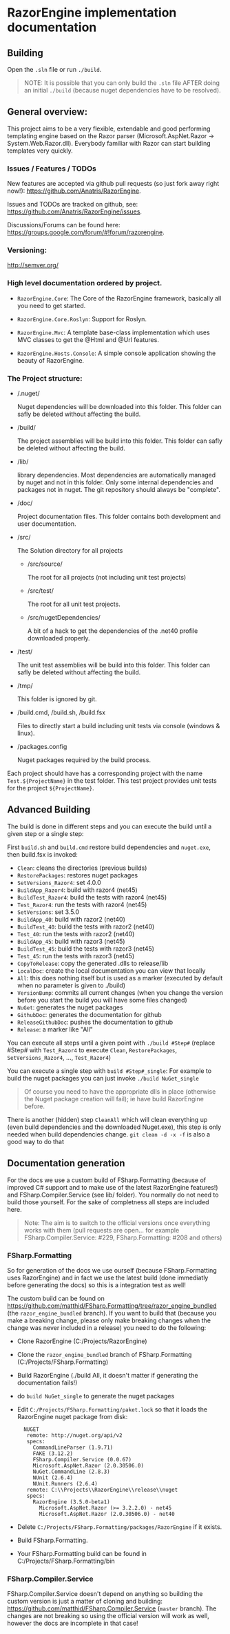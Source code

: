 ﻿# RazorEngine implementation documentation 

## Building

Open the ``.sln`` file or run ``./build``.

> NOTE: It is possible that you can only build the ``.sln`` file AFTER doing an initial ``./build`` (because nuget dependencies have to be resolved).

## General overview:

This project aims to be a very flexible, extendable and good performing templating engine based on the Razor parser (Microsoft.AspNet.Razor -> System.Web.Razor.dll).
Everybody familiar with Razor can start building templates very quickly.

### Issues / Features / TODOs

New features are accepted via github pull requests (so just fork away right now!): https://github.com/Anatris/RazorEngine.

Issues and TODOs are tracked on github, see: https://github.com/Anatris/RazorEngine/issues.

Discussions/Forums can be found here: https://groups.google.com/forum/#!forum/razorengine. 

### Versioning: 

http://semver.org/

### High level documentation ordered by project.

- `RazorEngine.Core`: The Core of the RazorEngine framework, basically all you need to get started.

- `RazorEngine.Core.Roslyn`: Support for Roslyn.

- `RazorEngine.Mvc`: A template base-class implementation which uses MVC classes to get the @Html and @Url features.

- `RazorEngine.Hosts.Console`: A simple console application showing the beauty of RazorEngine.


### The Project structure:

- /.nuget/

	Nuget dependencies will be downloaded into this folder. 
	This folder can safly be deleted without affecting the build.

- /build/

	The project assemblies will be build into this folder. This folder can safly be deleted without affecting the build.

- /lib/

	library dependencies. Most dependencies are automatically managed by nuget and not in this folder. 
	Only some internal dependencies and packages not in nuget. The git repository should always be "complete".

- /doc/

	Project documentation files. This folder contains both development and user documentation.

- /src/

	The Solution directory for all projects

	- /src/source/

		The root for all projects (not including unit test projects)

	- /src/test/

		The root for all unit test projects.

	- /src/nugetDependencies/

		A bit of a hack to get the dependencies of the .net40 profile downloaded properly.
		
- /test/

	The unit test assemblies will be build into this folder. This folder can safly be deleted without affecting the build.

- /tmp/

	This folder is ignored by git.

- /build.cmd, /build.sh, /build.fsx

	Files to directly start a build including unit tests via console (windows & linux).

-  /packages.config

	Nuget packages required by the build process.


Each project should have has a corresponding project with the name `Test.${ProjectName}` in the test folder.
This test project provides unit tests for the project `${ProjectName}`.

## Advanced Building

The build is done in different steps and you can execute the build until a given step or a single step:

First `build.sh` and `build.cmd` restore build dependencies and `nuget.exe`, then build.fsx is invoked:

 - `Clean`: cleans the directories (previous builds)
 - `RestorePackages`: restores nuget packages
 - `SetVersions_Razor4`: set 4.0.0
 - `BuildApp_Razor4`: build with razor4 (net45)
 - `BuildTest_Razor4`: build the tests with razor4 (net45)
 - `Test_Razor4`: run the tests with razor4 (net45)
 - `SetVersions`: set 3.5.0
 - `BuildApp_40`: build with razor2 (net40)
 - `BuildTest_40`: build the tests with razor2 (net40)
 - `Test_40`: run the tests with razor2 (net40)
 - `BuildApp_45`: build with razor3 (net45)
 - `BuildTest_45`: build the tests with razor3 (net45)
 - `Test_45`: run the tests with razor3 (net45)
 - `CopyToRelease`: copy the generated .dlls to release/lib
 - `LocalDoc`: create the local documentation you can view that locally
 - `All`: this does nothing itself but is used as a marker (executed by default when no parameter is given to ./build)
 - `VersionBump`: commits all current changes (when you change the version before you start the build you will have some files changed)
 - `NuGet`: generates the nuget packages
 - `GithubDoc`: generates the documentation for github
 - `ReleaseGithubDoc`: pushes the documentation to github
 - `Release`: a marker like "All"

You can execute all steps until a given point with `./build #Step#` (replace #Step# with `Test_Razor4` to execute `Clean`, `RestorePackages`, `SetVersions_Razor4`, ..., `Test_Razor4`)

You can execute a single step with `build #Step#_single`: For example to build the nuget packages you can just invoke `./build NuGet_single` 

> Of course you need to have the appropriate dlls in place (otherwise the Nuget package creation will fail); ie have build RazorEngine before.


There is another (hidden) step `CleanAll` which will clean everything up (even build dependencies and the downloaded Nuget.exe), 
this step is only needed when build dependencies change. `git clean -d -x -f` is also a good way to do that

## Documentation generation

For the docs we use a custom build of FSharp.Formatting (because of improved C# support and to make use of the latest RazorEngine features!)
and FSharp.Compiler.Service (see lib/ folder).
You normally do not need to build those yourself. For the sake of completness all steps are included here.
> Note: The aim is to switch to the official versions once everything works with them 
> (pull requests are open... for example FSharp.Compiler.Service: #229, FSharp.Formatting: #208 and others)

### FSharp.Formatting

So for generation of the docs we use ourself (because FSharp.Formatting uses RazorEngine) and in fact we use the latest build 
(done immediatly before generating the docs) so this is a integration test as well!

The custom build can be found on https://github.com/matthid/FSharp.Formatting/tree/razor_engine_bundled (the `razor_engine_bundled` branch).
If you want to build that (because you make a breaking change, 
please only make breaking changes when the change was never included in a release) you need to do the following:

 - Clone RazorEngine (C:/Projects/RazorEngine)
 - Clone the `razor_engine_bundled` branch of FSharp.Formatting (C:/Projects/FSharp.Formatting)
 - Build RazorEngine (./build All, it doesn't matter if generating the documentation fails!)
 - do `build NuGet_single` to generate the nuget packages
 - Edit `C:/Projects/FSharp.Formatting/paket.lock` so that it loads the RazorEngine nuget package from disk:

		 NUGET
		  remote: http://nuget.org/api/v2
		  specs:
			CommandLineParser (1.9.71)
			FAKE (3.12.2)
			FSharp.Compiler.Service (0.0.67)
			Microsoft.AspNet.Razor (2.0.30506.0)
			NuGet.CommandLine (2.8.3)
			NUnit (2.6.4)
			NUnit.Runners (2.6.4)
		  remote: C:\\Projects\\RazorEngine\\release\\nuget
		  specs:
			RazorEngine (3.5.0-beta1)
			  Microsoft.AspNet.Razor (>= 3.2.2.0) - net45
			  Microsoft.AspNet.Razor (2.0.30506.0) - net40

 - Delete `C:/Projects/FSharp.Formatting/packages/RazorEngine` if it exists.
 - Build FSharp.Formatting.
 - Your FSharp.Formatting build can be found in C:/Projects/FSharp.Formatting/bin

### FSharp.Compiler.Service

FSharp.Compiler.Service doesn't depend on anything so building the custom version is just a matter of cloning and building: 
https://github.com/matthid/FSharp.Compiler.Service (`master` branch).
The changes are not breaking so using the official version will work as well, however the docs are incomplete in that case!
